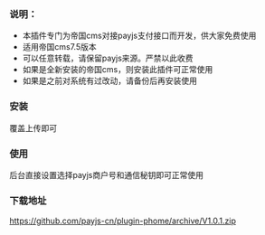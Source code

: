 ### 说明：

* 本插件专门为帝国cms对接payjs支付接口而开发，供大家免费使用
* 适用帝国cms7.5版本
* 可以任意转载，请保留payjs来源。严禁以此收费
* 如果是全新安装的帝国cms，则安装此插件可正常使用
* 如果是之前对系统有过改动，请备份后再安装使用

### 安装
覆盖上传即可

### 使用
后台直接设置选择payjs商户号和通信秘钥即可正常使用

### 下载地址
https://github.com/payjs-cn/plugin-phome/archive/V1.0.1.zip
